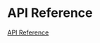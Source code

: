 <!-- 
NavPath: Computer Vision API
LinkLabel: API Reference
Weight: 60
ExternalLink: https://westus.dev.cognitive.microsoft.com/docs/services/56f91f2d778daf23d8ec6739
services: cognitive-services
-->


# API Reference

[API Reference](https://westus.dev.cognitive.microsoft.com/docs/services/56f91f2d778daf23d8ec6739)
